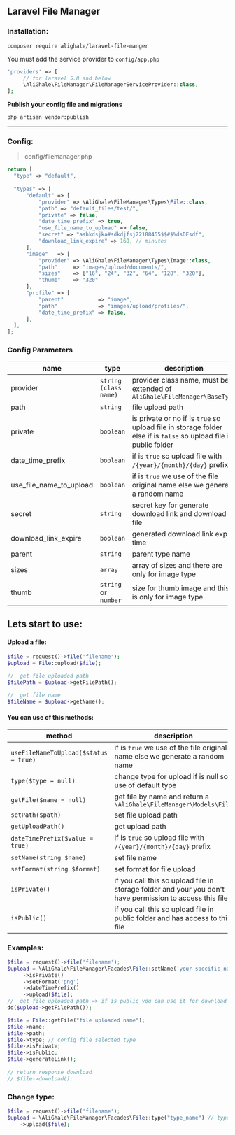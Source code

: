 ﻿## Laravel File Manager

### Installation:
```
composer require alighale/laravel-file-manger
```

You must add the service provider to `config/app.php`
``` php
'providers' => [
	 // for laravel 5.8 and below
	 \AliGhale\FileManager\FileManagerServiceProvider::class,
];
```

**Publish your config file and migrations**

```
php artisan vendor:publish
```
<hr>

### Config:
> config/filemanager.php
``` php
return [  
  "type" => "default",  
  
  "types" => [  
	  "default" => [  
		  "provider" => \AliGhale\FileManager\Types\File::class,  
		  "path" => "default_files/test/",  
		  "private" => false,  
		  "date_time_prefix" => true,  
		  "use_file_name_to_upload" => false,  
		  "secret" => "ashkdsjka#sdkdjfsj22188455$$#$%dsDFsdf",  
		  "download_link_expire" => 160, // minutes  
	  ],
      "image"   => [
          "provider" => \AliGhale\FileManager\Types\Image::class,
          "path"     => "images/upload/documents/",
          "sizes"    => ["16", "24", "32", "64", "128", "320"],
          "thumb"    => "320"
      ],
      "profile" => [
          "parent"           => "image",
          "path"             => "images/upload/profiles/",
          "date_time_prefix" => false,
      ],  
  ],  
];
```

### Config Parameters


| name          | type         | description               |
|---------------|--------------|---------------------------|
| provider      | `string (class name)`| provider class name, must be extended of `AliGhale\FileManager\BaseType`                           |
|path           | `string`     | file upload path          |
|private        | `boolean`    | is private or no if is `true` so upload file in storage folder else if is `false` so upload file in public folder |
|date_time_prefix|`boolean`    | if is `true` so upload file with `/{year}/{month}/{day}` prefix|
|use_file_name_to_upload| `boolean`| if is `true` we use of the file original name else we generate a random name|
|secret         |`string`      | secret key for generate download link and download file|
|download_link_expire|`boolean`|generated download link expire time|
|parent         |`string`      |parent type name          |
|sizes          |`array`       |array of sizes and there are only for image type|
|thumb          |`string` or `number`|size for thumb image and this is only for image type|


## Lets start to use:

#### Upload a file:
```php
$file = request()->file('filename');
$upload = File::upload($file);

//	get file uploaded path
$filePath = $upload->getFilePath();

//	get file name  
$fileName = $upload->getName();
```

#### You can use of this methods:

| method                       		   |description              					 |
|--------------------------------------|---------------------------------------------|
| `useFileNameToUpload($status = true)`|if is `true` we use of the file original name else we generate a random name|
|`type($type = null)`       		   |change type for upload if is null so use of default type|
|`getFile($name = null)`       		   |get file by name and return a `\AliGhale\FileManager\Models\File`|
| `setPath($path)`                     |set file upload path                	     |
| `getUploadPath()`                    |get upload path                	        	 |
| `dateTimePrefix($value = true)`      |if is `true` so upload file with `/{year}/{month}/{day}` prefix|
| `setName(string $name)`              |set file name                	        				 |
| `setFormat(string $format)`          |set format for file upload                	 |
| `isPrivate()`                        | if you call this so upload file in storage folder and your you don't have permission to access this file|
| `isPublic()`                         |if you call this so upload file in public folder and has access to this file|


### Examples:
```php
$file = request()->file('filename');  
$upload = \AliGhale\FileManager\Facades\File::setName('your specific name')  
	 ->isPrivate()  
	 ->setFormat('png')  
	 ->dateTimePrefix()  
	 ->upload($file);
//	get file uploaded path => if is public you can use it for download
dd($upload->getFilePath());
```
```php
$file = File::getFile("file uploaded name");  
$file->name;  
$file->path;  
$file->type; // config file selected type  
$file->isPrivate;  
$file->isPublic;  
$file->generateLink();  
  
// return response download  
// $file->download();
```

### Change type:
```php
$file = request()->file('filename');  
$upload = \AliGhale\FileManager\Facades\File::type("type_name") // type name in config file (filemanager.php)
    ->upload($file);
```